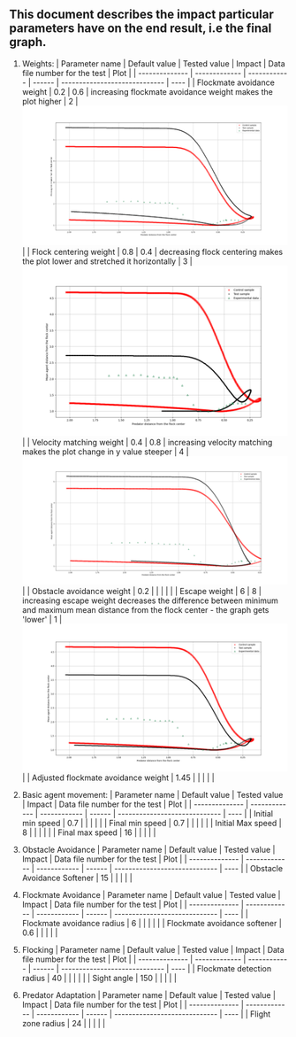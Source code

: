  ## This document describes the impact particular parameters have on the end result, i.e the final graph.

1. Weights:
   | Parameter name | Default value | Tested value | Impact | Data file number for the test | Plot |
   | -------------- | ------------- | ------------ | ------ | ----------------------------- | ---- |
   | Flockmate avoidance weight | 0.2 | 0.6 | increasing flockmate avoidance weight makes the plot higher | 2 | ![image](Plots/FlockmateAvoidance.png) |
   | Flock centering weight | 0.8 | 0.4 | decreasing flock centering makes the plot lower and stretched it horizontally | 3 | ![image](Plots/FlockCentering.png) |
   | Velocity matching weight | 0.4 | 0.8 | increasing velocity matching makes the plot change in y value steeper | 4 | ![image](Plots/VelocityMatching.png) |
   | Obstacle avoidance weight | 0.2 | | | | |
   | Escape weight | 6 | 8 | increasing escape weight decreases the difference between minimum and maximum mean distance from the flock center - the graph gets 'lower' | 1 | ![image](Plots/EscapeWeight.png) |
   | Adjusted flockmate avoidance weight | 1.45 | | | | |
  
2. Basic agent movement:
   | Parameter name | Default value | Tested value | Impact | Data file number for the test | Plot |
   | -------------- | ------------- | ------------ | ------ | ----------------------------- | ---- |
   | Initial min speed | 0.7 | | | | |
   | Final min speed | 0.7 | | | | |
   | Initial Max speed | 8 | | | | |
   | Final max speed | 16 | | | | | 

3. Obstacle Avoidance
   | Parameter name | Default value | Tested value | Impact | Data file number for the test | Plot |
   | -------------- | ------------- | ------------ | ------ | ----------------------------- | ---- |
   | Obstacle Avoidance Softener | 15 | | | | |

4. Flockmate Avoidance
   | Parameter name | Default value | Tested value | Impact | Data file number for the test | Plot |
   | -------------- | ------------- | ------------ | ------ | ----------------------------- | ---- |
   | Flockmate avoidance radius | 6 | | | | |
   | Flockmate avoidance softener | 0.6 | | | | | 

5. Flocking
   | Parameter name | Default value | Tested value | Impact | Data file number for the test | Plot |
   | -------------- | ------------- | ------------ | ------ | ----------------------------- | ---- |
   | Flockmate detection radius | 40 | | | | |
   | Sight angle | 150 | | | | | 

6. Predator Adaptation
   | Parameter name | Default value | Tested value | Impact | Data file number for the test | Plot |
   | -------------- | ------------- | ------------ | ------ | ----------------------------- | ---- |
   | Flight zone radius | 24 | | | | |